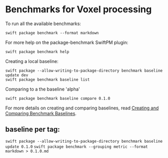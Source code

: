 # Benchmarks for Voxel processing

To run all the available benchmarks:

    swift package benchmark --format markdown

For more help on the package-benchmark SwiftPM plugin:

    swift package benchmark help

Creating a local baseline:

    swift package --allow-writing-to-package-directory benchmark baseline update dev
    swift package benchmark baseline list

Comparing to a the baseline 'alpha'

    swift package benchmark baseline compare 0.1.0

For more details on creating and comparing baselines, read [Creating and Comparing Benchmark Baselines](https://swiftpackageindex.com/ordo-one/package-benchmark/main/documentation/benchmark/creatingandcomparingbaselines).

## baseline per tag:

`swift package --allow-writing-to-package-directory benchmark baseline update 0.1.0`
`swift package benchmark --grouping metric --format markdown > 0.1.0.md`

